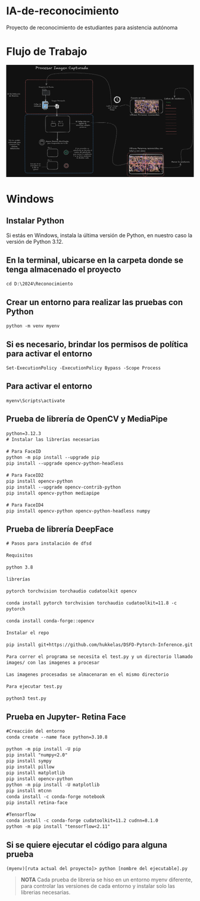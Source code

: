 # IA-de-reconocimiento
Proyecto de reconocimiento de estudiantes para asistencia autónoma

# Flujo de Trabajo
![Diagrama de Flujo](ImagenesPrueba/flujo.png)

# Windows

## Instalar Python
Si estás en Windows, instala la última versión de Python, en nuestro caso la versión de Python 3.12.

## En la terminal, ubicarse en la carpeta donde se tenga almacenado el proyecto
    cd D:\2024\Reconocimiento

## Crear un entorno para realizar las pruebas con Python
    python -m venv myenv

## Si es necesario, brindar los permisos de política para activar el entorno
    Set-ExecutionPolicy -ExecutionPolicy Bypass -Scope Process

## Para activar el entorno
    myenv\Scripts\activate

## Prueba de librería de OpenCV y MediaPipe

    python=3.12.3
    # Instalar las librerías necesarias

    # Para FaceID
    python -m pip install --upgrade pip
    pip install --upgrade opencv-python-headless

    # Para FaceID2
    pip install opencv-python
    pip install --upgrade opencv-contrib-python
    pip install opencv-python mediapipe

    # Para FaceID4
    pip install opencv-python opencv-python-headless numpy

## Prueba de librería DeepFace

    # Pasos para instalación de dfsd

    Requisitos

    python 3.8

    librerías

    pytorch torchvision torchaudio cudatoolkit opencv

    conda install pytorch torchvision torchaudio cudatoolkit=11.8 -c pytorch  

    conda install conda-forge::opencv

    Instalar el repo

    pip install git+https://github.com/hukkelas/DSFD-Pytorch-Inference.git

    Para correr el programa se necesita el test.py y un directorio llamado images/ con las imagenes a procesar

    Las imagenes procesadas se almacenaran en el mismo directorio

    Para ejecutar test.py

    python3 test.py

## Prueba en Jupyter- Retina Face
    
    #Creacción del entorno
    conda create --name face python=3.10.8

    python -m pip install -U pip
    pip install "numpy<2.0"
    pip install sympy
    pip install pillow
    pip install matplotlib
    pip install opencv-python
    python -m pip install -U matplotlib
    pip install mtcnn
    conda install -c conda-forge notebook
    pip install retina-face

    #Tensorflow 
    conda install -c conda-forge cudatoolkit=11.2 cudnn=8.1.0
    python -m pip install "tensorflow<2.11"

## Si se quiere ejecutar el código para alguna prueba
    (myenv)[ruta actual del proyecto]> python [nombre del ejecutable].py

> **NOTA** 
> Cada prueba de libreria se hiso en un entorno myenv diferente, para controlar las versiones de cada entorno y instalar solo las librerias necesarias.
